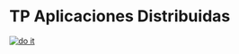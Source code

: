 # TP Aplicaciones Distribuidas
[![do it](http://img.youtube.com/vi/nuHfVn_cfHU/0.jpg)](https://www.youtube.com/watch?v=nuHfVn_cfHU)
